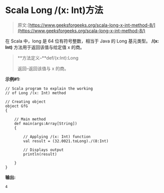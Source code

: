 # Scala Long /(x: Int)方法

> 原文:[https://www.geeksforgeeks.org/scala-long-x-int-method-8/](https://www.geeksforgeeks.org/scala-long-x-int-method-8/)

在 Scala 中，long 是 64 位有符号整数，相当于 Java 的 Long 基元类型。 **/(x: Int)** 方法用于返回该值与给定值 x 的商。

> **方法定义–**def/(x:Int):Long
> 
> 返回–返回该值与 x 的商。

**示例#1:**

```
// Scala program to explain the working 
// of Long /(x: Int) method

// Creating object
object GfG
{ 

    // Main method
    def main(args:Array[String])
    {

        // Applying /(x: Int) function
        val result = (32.0021.toLong)./(8:Int)

        // Displays output
        println(result)

    }
} 
```

**输出:**

```
4

```